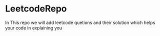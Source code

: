 # LeetcodeRepo
In This repo we will add leetcode quetions and their solution which helps your code in explaining you
